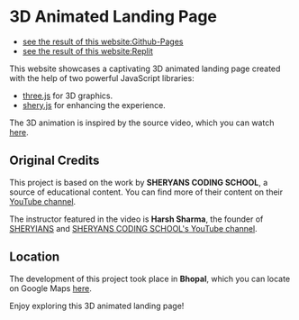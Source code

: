 # 3D Animated Landing Page
- [see the result of this website:Github-Pages ](https://aatsan.github.io/3d-pro/)
- [see the result of this website:Replit](https://3d-animated-landing-page.aats.repl.co)

This website showcases a captivating 3D animated landing page created with the help of two powerful JavaScript libraries:

- [three.js](https://threejs.org) for 3D graphics.
- [shery.js](https://www.npmjs.com/package/sheryjs) for enhancing the experience.

The 3D animation is inspired by the source video, which you can watch [here](https://youtu.be/P3fHboyHvkg?si=v8zj9gz8Ylb5ZRXO).

## Original Credits

This project is based on the work by **SHERYANS CODING SCHOOL**, a source of educational content. You can find more of their content on their [YouTube channel](https://www.youtube.com/@thesheryianscodingschool).

The instructor featured in the video is **Harsh Sharma**, the founder of [SHERYIANS](https://sheryians.com/) and [SHERYANS CODING SCHOOL's YouTube channel](https://www.youtube.com/@thesheryianscodingschool).

## Location

The development of this project took place in **Bhopal**, which you can locate on Google Maps [here](https://maps.app.goo.gl/A81mQXZjfaMtaQK76).

Enjoy exploring this 3D animated landing page!

